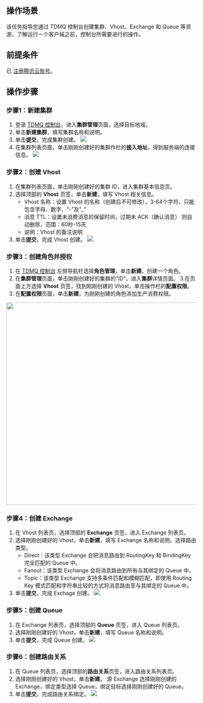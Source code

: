 ## 操作场景

该任务指导您通过 TDMQ 控制台创建集群、Vhost、Exchange 和 Queue 等资源，了解运行一个客户端之前，控制台所需要进行的操作。

## 前提条件

已 [注册腾讯云账号](https://cloud.tencent.com/document/product/378/17985)。

## 操作步骤

### 步骤1：新建集群

1. 登录 [TDMQ 控制台](https://console.cloud.tencent.com/tdmq)，进入**集群管理**页面，选择目标地域。
2. 单击**新建集群**，填写集群名称和说明。
3. 单击**提交**，完成集群创建。
   ![](https://main.qcloudimg.com/raw/f57c3cb1baf598ca8a7de47def4d0981.png)
4. 在集群列表页面，单击刚刚创建好的集群作栏的**接入地址**，得到服务端的连接信息。
![](https://main.qcloudimg.com/raw/0238d2d64bd896704ebef400fc08a7f1.png)

### 步骤2：创建 Vhost

1. 在集群列表页面，单击刚刚创建好的集群 ID，进入集群基本信息页。
2. 选择顶部的 **Vhost** 页签，单击**新建**，填写 Vhost 相关信息。
   - Vhost 名称：设置 Vhost 的名称（创建后不可修改），3-64个字符，只能包含字母、数字、“-”及“_”
   - 消息 TTL：设置未消费消息的保留时间，过期未 ACK（确认消息） 则自动删除，范围：60秒-15天
   - 说明：Vhost 的备注说明
3. 单击**提交**，完成 Vhost 创建。
   ![](https://main.qcloudimg.com/raw/c87ba46c5d7e458f392c41579964be9a.png)

### 步骤3：创建角色并授权

1. 在 [TDMQ 控制台](https://console.cloud.tencent.com/tdmq) 左侧导航栏选择**角色管理**，单击**新建**，创建一个角色。
2. 在**集群管理**页面，单击刚刚创建好的集群的“ID”，进入**集群**详情页面。
3.在页面上方选择 **Vhost** 页签，找到刚刚创建的 Vhost，单击操作栏的**配置权限**。
4. 在**配置权限**页面，单击**新建**，为刚刚创建的角色添加生产消费权限。
<img src="https://main.qcloudimg.com/raw/515644356c3ec5d005f61ea19fa6e807.png" width="535">


### 步骤4：创建 Exchange

1. 在 Vhost 列表页，选择顶部的 **Exchange** 页签，进入 Exchange 列表页。
2. 选择刚刚创建好的 Vhost，单击**新建**，填写 Exchange 名称和说明，选择路由类型。
   - Direct：该类型 Exchange 会把消息路由到 RoutingKey 和 BindingKey 完全匹配的 Queue 中。
   - Fanout：该类型 Exchange 会将消息路由到所有与其绑定的 Queue 中。
   - Topic：该类型 Exchange 支持多条件匹配和模糊匹配，即使用 Routing Key 模式匹配和字符串比较的方式将消息路由至与其绑定的 Queue 中。
3. 单击**提交**，完成 Exchage 创建。
   ![](https://main.qcloudimg.com/raw/a05cf17275616133497dd8334e39fd05.png)

### 步骤5：创建 Queue

1. 在 Exchange 列表页，选择顶部的 **Queue** 页签，进入 Queue 列表页。
2. 选择刚刚创建好的 Vhost，单击**新建**，填写 Queue 名称和说明。
3. 单击**提交**，完成 Queue 创建。
   ![](https://main.qcloudimg.com/raw/dfabbd7014042b368168621ff6ebd10e.png)

### 步骤6：创建路由关系

1. 在 Queue 列表页，选择顶部的**路由关系**页签，进入路由关系列表页。
2. 选择刚刚创建好的 Vhost，单击**新建**。
   源 Exchange 选择刚刚创建的 Exchange，绑定类型选择 Queue，绑定目标选择刚刚创建好的 Queue。
3. 单击**提交**，完成路由关系绑定。
   ![](https://main.qcloudimg.com/raw/27dca8450a4f059179488062738be0ed.png)
